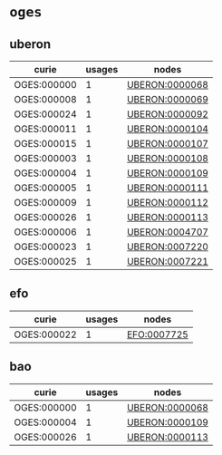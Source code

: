# `oges`

## uberon

| curie       |   usages | nodes                                                           |
|-------------|----------|-----------------------------------------------------------------|
| OGES:000000 |        1 | [UBERON:0000068](http://purl.obolibrary.org/obo/UBERON_0000068) |
| OGES:000008 |        1 | [UBERON:0000069](http://purl.obolibrary.org/obo/UBERON_0000069) |
| OGES:000024 |        1 | [UBERON:0000092](http://purl.obolibrary.org/obo/UBERON_0000092) |
| OGES:000011 |        1 | [UBERON:0000104](http://purl.obolibrary.org/obo/UBERON_0000104) |
| OGES:000015 |        1 | [UBERON:0000107](http://purl.obolibrary.org/obo/UBERON_0000107) |
| OGES:000003 |        1 | [UBERON:0000108](http://purl.obolibrary.org/obo/UBERON_0000108) |
| OGES:000004 |        1 | [UBERON:0000109](http://purl.obolibrary.org/obo/UBERON_0000109) |
| OGES:000005 |        1 | [UBERON:0000111](http://purl.obolibrary.org/obo/UBERON_0000111) |
| OGES:000009 |        1 | [UBERON:0000112](http://purl.obolibrary.org/obo/UBERON_0000112) |
| OGES:000026 |        1 | [UBERON:0000113](http://purl.obolibrary.org/obo/UBERON_0000113) |
| OGES:000006 |        1 | [UBERON:0004707](http://purl.obolibrary.org/obo/UBERON_0004707) |
| OGES:000023 |        1 | [UBERON:0007220](http://purl.obolibrary.org/obo/UBERON_0007220) |
| OGES:000025 |        1 | [UBERON:0007221](http://purl.obolibrary.org/obo/UBERON_0007221) |

## efo

| curie       |   usages | nodes                                               |
|-------------|----------|-----------------------------------------------------|
| OGES:000022 |        1 | [EFO:0007725](http://www.ebi.ac.uk/efo/EFO_0007725) |

## bao

| curie       |   usages | nodes                                                           |
|-------------|----------|-----------------------------------------------------------------|
| OGES:000000 |        1 | [UBERON:0000068](http://purl.obolibrary.org/obo/UBERON_0000068) |
| OGES:000004 |        1 | [UBERON:0000109](http://purl.obolibrary.org/obo/UBERON_0000109) |
| OGES:000026 |        1 | [UBERON:0000113](http://purl.obolibrary.org/obo/UBERON_0000113) |

